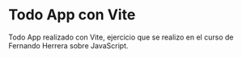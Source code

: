 # Todo App con Vite

Todo App realizado con Vite, ejercicio que se realizo en el curso de Fernando Herrera sobre JavaScript.